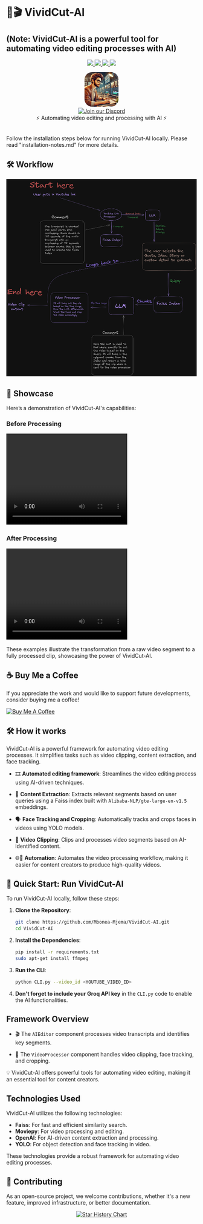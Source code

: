 # 🚀🎬 VividCut-AI

## (Note: VividCut-AI is a powerful tool for automating video editing processes with AI)

<p align="center">
  <a href="https://discord.gg/gVCBcfSH">
    <img src="https://dcbadge.vercel.app/api/server/gVCBcfSH?compact=true&style=flat">
  </a>
  <a href="https://github.com/Mbonea-Mjema/VividCut-AI/stargazers">
    <img src="https://img.shields.io/github/stars/Mbonea-Mjema/VividCut-AI?style=social">
  </a>
  <a href="https://github.com/Mbonea-Mjema/VividCut-AI/releases">
    <img src="https://img.shields.io/github/downloads/Mbonea-Mjema/VividCut-AI/total?style=flat-square">
  </a>
  <a href="https://github.com/Mbonea-Mjema/VividCut-AI/wiki">
    <img src="https://img.shields.io/badge/docs-visit-blue">
  </a>  
</p>

<div align="center" style="border-radius: 20px;" width="18%">
    <img src="editor_pic.webp" alt="VividCut-AI Logo" style="border-radius: 20px;" width="18%"/>
</div>
<div align="center">
  <a href="https://discord.gg/gVCBcfSH">
    <img src="https://img.shields.io/discord/1126042224979886160?color=7289da&logo=discord&logoColor=blue&labelColor=white&color=cyan" alt="Join our Discord" height="34">
  </a>
</div>

<div align="center">
⚡ Automating video editing and processing with AI ⚡
</div>
</br>

Follow the installation steps below for running VividCut-AI locally.
Please read "installation-notes.md" for more details.

## 🛠️ Workflow

![Workflow](Untitled-2023-08-28-1608.png)

## 🎥 Showcase

Here’s a demonstration of VividCut-AI's capabilities:

### Before Processing

<video width="320" height="240" controls>
  <source src="Sample/downloaded_video_segment_1.mp4" type="video/mp4">
  Your browser does not support the video tag.
</video>

### After Processing

<video width="320" height="240" controls>
  <source src="Sample/0_final_video.mp4" type="video/mp4">
  Your browser does not support the video tag.
</video>

These examples illustrate the transformation from a raw video segment to a fully processed clip, showcasing the power of VividCut-AI.

## ☕ Buy Me a Coffee

If you appreciate the work and would like to support future developments, consider buying me a coffee!

<a href="https://buymeacoffee.com/telegramsui" target="_blank"><img src="https://cdn.buymeacoffee.com/buttons/v2/default-yellow.png" alt="Buy Me A Coffee" height="50" width="210"></a>

## 🛠️ How it works

VividCut-AI is a powerful framework for automating video editing processes. It simplifies tasks such as video clipping, content extraction, and face tracking.

- 🎞️ **Automated editing framework**: Streamlines the video editing process using AI-driven techniques.

- 📃 **Content Extraction**: Extracts relevant segments based on user queries using a Faiss index built with `Alibaba-NLP/gte-large-en-v1.5` embeddings.

- 🗣️ **Face Tracking and Cropping**: Automatically tracks and crops faces in videos using YOLO models.

- 🔗 **Video Clipping**: Clips and processes video segments based on AI-identified content.

- 🌐🎥 **Automation**: Automates the video processing workflow, making it easier for content creators to produce high-quality videos.

## 🚀 Quick Start: Run VividCut-AI

To run VividCut-AI locally, follow these steps:

1. **Clone the Repository**:

   ```bash
   git clone https://github.com/Mbonea-Mjema/VividCut-AI.git
   cd VividCut-AI
   ```

2. **Install the Dependencies**:

   ```bash
   pip install -r requirements.txt
   sudo apt-get install ffmpeg
   ```

3. **Run the CLI**:

   ```bash
   python CLI.py --video_id <YOUTUBE_VIDEO_ID>
   ```

4. **Don't forget to include your Groq API key** in the `CLI.py` code to enable the AI functionalities.

## Framework Overview

- 🎬 The `AIEditor` component processes video transcripts and identifies key segments.

- 🎥 The `VideoProcessor` component handles video clipping, face tracking, and cropping.

💡 VividCut-AI offers powerful tools for automating video editing, making it an essential tool for content creators.

## Technologies Used

VividCut-AI utilizes the following technologies:

- **Faiss**: For fast and efficient similarity search.
- **Moviepy**: For video processing and editing.
- **OpenAI**: For AI-driven content extraction and processing.
- **YOLO**: For object detection and face tracking in video.

These technologies provide a robust framework for automating video editing processes.

## 💁 Contributing

As an open-source project, we welcome contributions, whether it's a new feature, improved infrastructure, or better documentation.

<p align="center">
  <a href="https://star-history.com/#Mbonea-Mjema/VividCut-AI&Date">
    <img src="https://api.star-history.com/svg?repos=Mbonea-Mjema/VividCut-AI&type=Date" alt="Star History Chart">
  </a>
</p>
